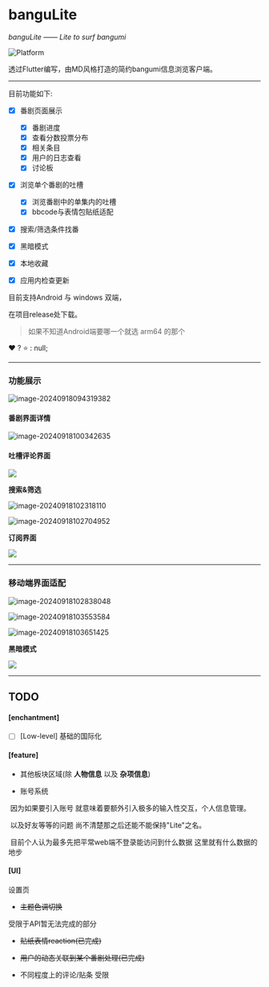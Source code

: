 # banguLite



*banguLite —— Lite to surf bangumi*



![Platform](https://img.shields.io/badge/support%20platform-android%7Cwindow-green)



透过Flutter编写，由MD风格打造的简约bangumi信息浏览客户端。



****



目前功能如下:



- [x] 番剧页面展示
  - [x] 番剧进度
  - [x] 查看分数投票分布
  - [x] 相关条目
  - [x] 用户的日志查看
  - [x] 讨论板
- [x] 浏览单个番剧的吐槽
  - [x] 浏览番剧中的单集内的吐槽
  - [x] bbcode与表情包贴纸适配
- [x] 搜索/筛选条件找番

- [x] 黑暗模式

- [x] 本地收藏

- [x] 应用内检查更新



目前支持Android 与 windows 双端，

在项目release处下载。

> 如果不知道Android端要哪一个就选 arm64 的那个



:heart:  ? :star: : null;



****

### 功能展示



![image-20240918094319382](./images/mainPage_desktop.png)



#### 番剧界面详情

![image-20240918100342635](./images/detailPage_desktop.png)



#### 吐槽评论界面

![](./images/commentViewPage_desktop.png)



**搜索&筛选**

![image-20240918102318110](./images/search.png)



![image-20240918102704952](./images/fliter.png)



**订阅界面**

![](./images/star_mobile.png)





****





### 移动端界面适配



![image-20240918102838048](./images/mainPage_mobile.png)



![image-20240918103553584](./images/fliter_mobile.png)





![image-20240918103651425](./images/commentViewPage_mobile.png)



**黑暗模式**



![](./images/dark_detail_mobile.png)



****



## TODO



#### [enchantment]

- [ ] [Low-level] 基础的国际化

#### [**feature**]



- 其他板块区域(除 **人物信息** 以及 **杂项信息**)

- 账号系统


​	因为如果要引入账号 就意味着要额外引入极多的输入性交互，个人信息管理。

​	以及好友等等的问题 尚不清楚那之后还能不能保持"Lite"之名。

​	目前个人认为最多先把平常web端不登录能访问到什么数据 这里就有什么数据的地步

#### [UI]



设置页

- ~~主题色调切换~~



受限于API暂无法完成的部分

- ~~贴纸表情reaction(已完成)~~
- ~~用户的动态关联到某个番剧处理(已完成)~~

- 不同程度上的评论/贴条 受限